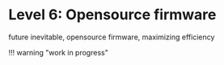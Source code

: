 # Level 6: Opensource firmware

future inevitable, opensource firmware, maximizing efficiency 


!!! warning "work in progress"



